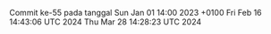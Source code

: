 Commit ke-55 pada tanggal Sun Jan 01 14:00 2023 +0100
Fri Feb 16 14:43:06 UTC 2024
Thu Mar 28 14:28:23 UTC 2024
